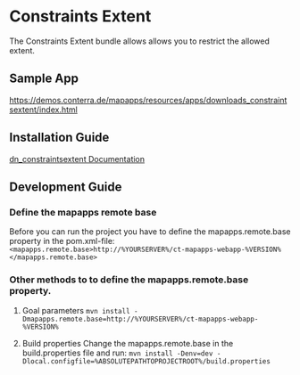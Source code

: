 # Constraints Extent
The Constraints Extent bundle allows allows you to restrict the allowed extent.

## Sample App
https://demos.conterra.de/mapapps/resources/apps/downloads_constraintsextent/index.html

## Installation Guide

[dn_constraintsextent Documentation](https://github.com/conterra/mapapps-constraints-extent/tree/master/src/main/js/bundles/dn_constraintsextent)

## Development Guide
### Define the mapapps remote base
Before you can run the project you have to define the mapapps.remote.base property in the pom.xml-file:
`<mapapps.remote.base>http://%YOURSERVER%/ct-mapapps-webapp-%VERSION%</mapapps.remote.base>`

### Other methods to to define the mapapps.remote.base property.
1. Goal parameters
`mvn install -Dmapapps.remote.base=http://%YOURSERVER%/ct-mapapps-webapp-%VERSION%`

2. Build properties
Change the mapapps.remote.base in the build.properties file and run:
`mvn install -Denv=dev -Dlocal.configfile=%ABSOLUTEPATHTOPROJECTROOT%/build.properties`
